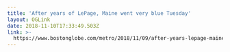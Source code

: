 ```yaml
---
title: 'After years of LePage, Maine went very blue Tuesday'
layout: OGLink
date: 2018-11-10T17:33:49.503Z
link: >-
  https://www.bostonglobe.com/metro/2018/11/09/after-years-lepage-maine-went-very-blue-tuesday/5QhkH7mUFE2pcMoYKQocIN/story.html
---
```


